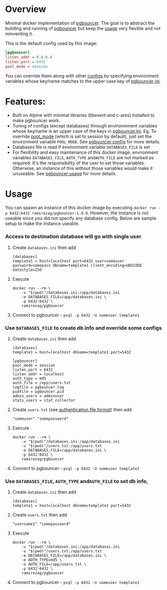 # Overview

Minimal docker implementation of [pgbouncer](https://www.pgbouncer.org). The goal is to abstract the building and running of [pgbouncer](https://www.pgbouncer.org) but keep the [usage](https://www.pgbouncer.org/usage.html) very flexible and not reinventing it.

This is the default config used by this image:

```ini
[pgbouncer]
listen_addr = 0.0.0.0
listen_port = 6432
pool_mode = session
```

You can override them along with other [configs](https://github.com/pgbouncer/pgbouncer/blob/master/etc/pgbouncer.ini) by specifying environment variables whose key/name matches to the upper case key of [pgbouncer ini](https://github.com/pgbouncer/pgbouncer/blob/master/etc/pgbouncer.ini).

# Features:

* Built on Alpine with minimal libraries (libevent and c-ares) installed to make pgbouncer work.
* Tuning of configs (except databases) through environmment variables whose key/name is an upper case of the keys in [pgbouncer.ini](https://github.com/pgbouncer/pgbouncer/blob/master/etc/pgbouncer.ini). Eg. To override [pool_mode](https://www.pgbouncer.org/config.html#pool_mode-1) (which is set to session by default), just set the environment variable `POOL_MODE`. See [pgbouncer config](https://www.pgbouncer.org/config.html) for more details.
* Databases file is read if environment variable `DATABASES_FILE` is set
* For flexibility and easy maintenance of this docker image, environment variables `DATABASES_FILE`, `AUTH_TYPE` and`AUTH_FILE` are not marked as required. It's the responsibility of the user to set those variables. Otherwise, an instance of this without those variables would make it unuseable. See [pgbouncer usage](https://www.pgbouncer.org/usage.html) for more details.

# Usage

You can spawn an instance of this docker image by executing `docker run -p 6432:6432 ramirezag/pgbouncer:1.0.0`. However, the instance is not useable since you did not specify any database config. Below are sample setup to make the instance useable.

### Access to destination database will go with single user

1. Create `databases.ini` then add

    ```shell
    [databases]
    template1 = host=localhost port=6432 user=someuser password=somepass dbname=template1 client_encoding=UNICODE datestyle=ISO
    ```

2. Execute

    ```shell
    docker run --rm \
        -v "$(pwd)"/databases.ini:/app/databases.ini
        -e DATABASES_FILE=/app/databases.ini \
        -p 6432:6432 \
        ramirezag/pgbouncer
    ```

3. Connect to pgbouncer - `psql -p 6432 -U someuser template1`


### Use `DATABASES_FILE` to create db info and override some configs

1. Create `databases.ini` then add

    ```shell
    [databases]
    template1 = host=localhost dbname=template1 port=5432
    
    [pgbouncer]
    pool_mode = session
    listen_port = 6432
    listen_addr = localhost
    auth_type = md5
    auth_file = /app/users.txt
    logfile = pgbouncer.log
    pidfile = pgbouncer.pid
    admin_users = adminuser
    stats_users = stat_collector
    ```

2. Create `users.txt` (see [authentication file format](https://www.pgbouncer.org/config.html#authentication-file-format)) then add

    ```shell
    "someuser" "somepassword"
    ```

3. Execute

    ```shell
    docker run --rm \
        -v "$(pwd)"/databases.ini:/app/databases.ini
        -v "$(pwd)"/users.txt:/app/users.txt
        -e DATABASES_FILE=/app/databases.ini \
        -p 6432:6432 \
        ramirezag/pgbouncer
    ```

4. Connect to pgbouncer - `psql -p 6432 -U someuser template1`

### Use `DATABASES_FILE`, `AUTH_TYPE` and`AUTH_FILE` to set db info,

1. Create `databases.ini` then add

    ```shell
    [databases]
    template1 = host=localhost dbname=template1 port=5432
    ```

2. Create `users.txt` then add

    ```shell
    "username1" "somepassword"
    ```

3. Execute

    ```shell
    docker run --rm \
        -v "$(pwd)"/databases.ini:/app/databases.ini
        -v "$(pwd)"/users.txt:/app/users.txt
        -e DATABASES_FILE=/app/databases.ini \
        -e AUTH_TYPE=md5 \
        -e AUTH_FILE=/app/users.txt \
        -p 6432:6432 \
        ramirezag/pgbouncer
    ```

4. Connect to pgbouncer - `psql -p 6432 -U someuser template1`
